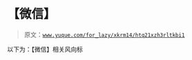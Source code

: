 # 【微信】

> 原文：[`www.yuque.com/for_lazy/xkrm14/htq21xzh3rltkbi1`](https://www.yuque.com/for_lazy/xkrm14/htq21xzh3rltkbi1)



以下为：【微信】相关风向标 



